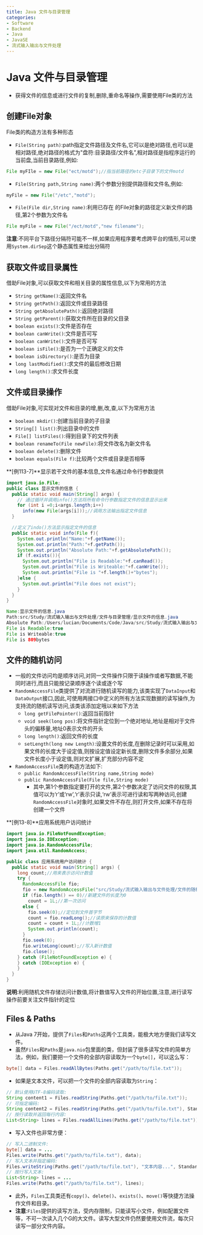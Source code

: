 ```yaml
---
title: Java 文件与目录管理
categories:
- Software
- Backend
- Java
- JavaSE
- 流式输入输出与文件处理
---
```

# Java 文件与目录管理

- 获得文件的信息或进行文件的复制,删除,重命名等操作,需要使用File类的方法

## 创建File对象

File类的构造方法有多种形态

- `File(String path)`:path指定文件路径及文件名,它可以是绝对路径,也可以是相对路径,绝对路径的格式为"盘符:目录路径/文件名”,相对路径是指程序运行的当前盘,当前目录路径,例如:

```java
File myFIle = new File("ect/motd");//指当前路径的etc子目录下的文件motd
```

- `File(String path,String name)`:两个参数分别提供路径和文件名,例如:

```java
myFile = new File("/etc","motd");
```

- `File(File dir,String name)`:利用已存在 的File对象的路径定义新文件的路径,第2个参数为文件名

```java
File myFile = new File("/ect/motd","new filename");
```

**注意**:不同平台下路径分隔符可能不一样,如果应用程序要考虑跨平台的情形,可以使用`System.dirSep`这个静态属性来给出分隔符

## 获取文件或目录属性

借助File对象,可以获取文件和相关目录的属性信息,以下为常用的方法

- `String getName()`:返回文件名
- `String getPath()`:返回文件或目录路径
- `String getAbsolutePath()`:返回绝对路径
- `String getParent()`:获取文件所在目录的父目录
- `boolean exists()`:文件是否存在
- `boolean canWrite()`:文件是否可写
- `boolean canWrite()`:文件是否可写
- `boolean isFile()`:是否为一个正确定义的文件
- `boolean isDirectory()`:是否为目录
- `long lastModified()`:求文件的最后修改日期
- `long length()`:求文件长度

## 文件或目录操作

借助File对象,可实现对文件和目录的增,删,改,查,以下为常用方法

- `boolean mkdir()`:创建当前目录的子目录
- `String[] list()`:列出目录中的文件
- `File[] listFiles()`:得到目录下的文件列表
- `boolean renameTo(File newFile)`:将文件改名为新文件名
- `boolean delete()`:删除文件
- `boolean equals(File f)`:比较两个文件或目录是否相等

**[例113-7]**显示若干文件的基本信息,文件名通过命令行参数提供

```java
import java.io.File;
public class 显示文件的信息 {
  public static void main(String[] args) {
    // 通过循环并调用info()方法将所有命令行参数指定文件的信息显示出来
    for (int i =0;i<args.length;i++)
      info(new File(args[i]));//调用方法输出指定文件信息
  }

  //定义了indo()方法显示指定文件的信息
  public static void info(File f){
    System.out.println("Name:"+f.getName());
    System.out.println("Path:"+f.getPath());
    System.out.println("Absolute Path:"+f.getAbsolutePath());
    if (f.exists()){
      System.out.println("File is Readable:"+f.canRead());
      System.out.println("File is Writeable:"+f.canWrite());
      System.out.println("File is "+f.length()+"bytes");
    }else {
      System.out.println("File does not exist");
    }
  }
}

Name:显示文件的信息.java
Path:src/Study/流式输入输出与文件处理/文件与目录管理/显示文件的信息.java
Absolute Path:/Users/lucian/Documents/Code/Java/src/Study/流式输入输出与文件处理/文件与目录管理/显示文件的信息.java
File is Readable:true
File is Writeable:true
File is 809bytes
```

## 文件的随机访问

- 一般的文件访问均是顺序访问,对同一文件操作只限于读操作或者写数据,不能同时进行,而且只能按记录顺序逐个读或逐个写
- `RandomAccessFile`类提供了对流进行随机读写的能力,该类实现了`DataInput`和`DataOutput`接口,因此,可使用两接口中定义的所有方法实现数据的读写操作,为支持流的随机读写访问,该类该添加定哦以来如下方法
  - `long getFilePointer()`:返回当前指针
  - `void seek(long pos)`:将文件指针定位到一个绝对地址,地址是相对于文件头的偏移量,地址0表示文件的开头
  - `long length()`:返回文件的长度
  - `setLength(long new Length)`:设置文件的长度,在删除记录时可以采用,如果文件的长度大于设定值,则按设定值设定新长度,删除文件多余部分,如果文件长度小于设定值,则对文扩展,扩充部分内容不定
- `RamdomAccessFile`类的构造方法如下:
  - `public RandomAccessFile(String name,String mode)`
  - `public RandomAccessFile(File file,String mode)`
    - 其中,第1个参数指定要打开的文件,第2个参数决定了访问文件的权限,其值可以为‘r’或‘rw’,‘r’表示只读,‘rw’表示可进行读和写两种访问,创建`RandomAccessFile`对象时,如果文件不存在,则打开文件,如果不存在将创建一个文件

**[例13-8]**应用系统用户访问统计

```java
import java.io.FileNotFoundException;
import java.io.IOException;
import java.io.RandomAccessFile;
import java.util.RandomAccess;

public class 应用系统用户访问统计 {
  public static void main(String[] args) {
    long count;//用来表示访问计数值
    try {
      RandomAccessFile fio;
      fio = new RandomAccessFile("src/Study/流式输入输出与文件处理/文件的随机访问/count.txt", "rw");
      if (fio.length() == 0)//新建文件的长度为0
        count = 1L;//第一次访问
      else {
        fio.seek(0);//定位到文件首字节
        count = fio.readLong();//读原来保存的计数值
        count = count + 1L;//计数增1
        System.out.println(count);
      }
      fio.seek(0);
      fio.writeLong(count);//写入新计数值
      fio.close();
    } catch (FileNotFoundException e) {
    } catch (IOException e) {
    }
  }
}
```

**说明**:利用随机文件存储访问计数值,将计数值写入文件的开始位置,注意,进行读写操作前要关注文件指针的定位

## Files & Paths

- 从Java 7开始，提供了`Files`和`Paths`这两个工具类，能极大地方便我们读写文件。
- 虽然`Files`和`Paths`是`java.nio`包里面的类，但封装了很多读写文件的简单方法，例如，我们要把一个文件的全部内容读取为一个`byte[]`，可以这么写：

```java
byte[] data = Files.readAllBytes(Paths.get("/path/to/file.txt"));
```

- 如果是文本文件，可以把一个文件的全部内容读取为`String`：

```java
// 默认使用UTF-8编码读取:
String content1 = Files.readString(Paths.get("/path/to/file.txt"));
// 可指定编码:
String content2 = Files.readString(Paths.get("/path/to/file.txt"), StandardCharsets.ISO_8859_1);
// 按行读取并返回每行内容:
List<String> lines = Files.readAllLines(Paths.get("/path/to/file.txt"));
```

- 写入文件也非常方便：

```java
// 写入二进制文件:
byte[] data = ...
Files.write(Paths.get("/path/to/file.txt"), data);
// 写入文本并指定编码:
Files.writeString(Paths.get("/path/to/file.txt"), "文本内容...", StandardCharsets.ISO_8859_1);
// 按行写入文本:
List<String> lines = ...
Files.write(Paths.get("/path/to/file.txt"), lines);
```

- 此外，`Files`工具类还有`copy()`、`delete()`、`exists()`、`move()`等快捷方法操作文件和目录。
- **注意**:`Files`提供的读写方法，受内存限制，只能读写小文件，例如配置文件等，不可一次读入几个G的大文件。读写大型文件仍然要使用文件流，每次只读写一部分文件内容。


